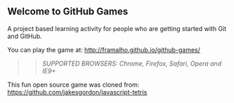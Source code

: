 ## Welcome to GitHub Games

A project based learning activity for people who are getting started with Git and GitHub.

You can play the game at: http://framalho.github.io/github-games/

>> _*SUPPORTED BROWSERS*: Chrome, Firefox, Safari, Opera and IE9+_

This fun open source game was cloned from: https://github.com/jakesgordon/javascript-tetris
